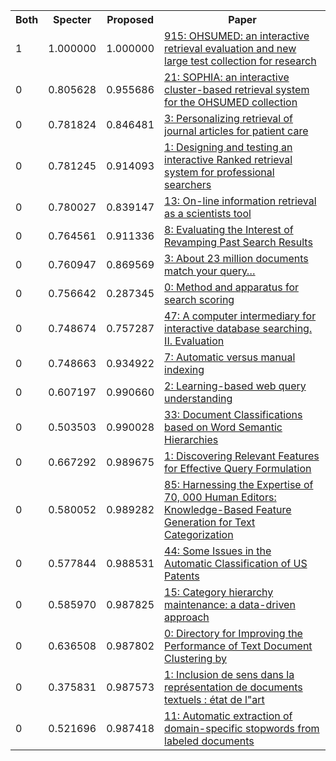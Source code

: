 <html><table><tr>
<th>Both</th>
<th>Specter</th>
<th>Proposed</th>
<th>Paper</th>
</tr>
<tr>
<td>1</td>
<td>1.000000</td>
<td>1.000000</td>
<td><a href="https://www.semanticscholar.org/paper/e91fc6cba8b23688d02b0dc3ead69ed05210bf33">915: OHSUMED: an interactive retrieval evaluation and new large test collection for research</a></td>
</tr>
<tr>
<td>0</td>
<td>0.805628</td>
<td>0.955686</td>
<td><a href="https://www.semanticscholar.org/paper/e256d48c6d91693911d4a8d5311487d8e091d426">21: SOPHIA: an interactive cluster-based retrieval system for the OHSUMED collection</a></td>
</tr>
<tr>
<td>0</td>
<td>0.781824</td>
<td>0.846481</td>
<td><a href="https://www.semanticscholar.org/paper/f20a89dd0d23e57a694b324204934e03dee34cbb">3: Personalizing retrieval of journal articles for patient care</a></td>
</tr>
<tr>
<td>0</td>
<td>0.781245</td>
<td>0.914093</td>
<td><a href="https://www.semanticscholar.org/paper/46f05fb4b7665452a152488d55db3fe6490e6c6b">1: Designing and testing an interactive Ranked retrieval system for professional searchers</a></td>
</tr>
<tr>
<td>0</td>
<td>0.780027</td>
<td>0.839147</td>
<td><a href="https://www.semanticscholar.org/paper/9d65392b92c9e6aba06d8b47e808be56f674d209">13: On-line information retrieval as a scientists tool</a></td>
</tr>
<tr>
<td>0</td>
<td>0.764561</td>
<td>0.911336</td>
<td><a href="https://www.semanticscholar.org/paper/aea206a3ba9b5e180a8d41bdbc853547f4215c61">8: Evaluating the Interest of Revamping Past Search Results</a></td>
</tr>
<tr>
<td>0</td>
<td>0.760947</td>
<td>0.869569</td>
<td><a href="https://www.semanticscholar.org/paper/40f25b91d0dfe3f722211893667d1965f5f4fb6b">3: About 23 million documents match your query…</a></td>
</tr>
<tr>
<td>0</td>
<td>0.756642</td>
<td>0.287345</td>
<td><a href="https://www.semanticscholar.org/paper/1b9cdbb16495d2417903645cff26ac1e43a91bcf">0: Method and apparatus for search scoring</a></td>
</tr>
<tr>
<td>0</td>
<td>0.748674</td>
<td>0.757287</td>
<td><a href="https://www.semanticscholar.org/paper/a66077fb0254ea1eea75cf34d9594ca577ddff0e">47: A computer intermediary for interactive database searching. II. Evaluation</a></td>
</tr>
<tr>
<td>0</td>
<td>0.748663</td>
<td>0.934922</td>
<td><a href="https://www.semanticscholar.org/paper/111eaa0926df9229f533a1f6472a6edf363dac95">7: Automatic versus manual indexing</a></td>
</tr>
<tr>
<td>0</td>
<td>0.607197</td>
<td>0.990660</td>
<td><a href="https://www.semanticscholar.org/paper/94c42400924ce906703497e22abe7b9c5e2a6772">2: Learning-based web query understanding</a></td>
</tr>
<tr>
<td>0</td>
<td>0.503503</td>
<td>0.990028</td>
<td><a href="https://www.semanticscholar.org/paper/97b81b4946a04992f2bf199ced8679581fed1a46">33: Document Classifications based on Word Semantic Hierarchies</a></td>
</tr>
<tr>
<td>0</td>
<td>0.667292</td>
<td>0.989675</td>
<td><a href="https://www.semanticscholar.org/paper/d9facc4377c4cd6d37b1b7f52a6becc0617d69df">1: Discovering Relevant Features for Effective Query Formulation</a></td>
</tr>
<tr>
<td>0</td>
<td>0.580052</td>
<td>0.989282</td>
<td><a href="https://www.semanticscholar.org/paper/bc01a1a27b3a2f154d2a8cc9032f6ea957c6723b">85: Harnessing the Expertise of 70, 000 Human Editors: Knowledge-Based Feature Generation for Text Categorization</a></td>
</tr>
<tr>
<td>0</td>
<td>0.577844</td>
<td>0.988531</td>
<td><a href="https://www.semanticscholar.org/paper/5121d22b20940de84ed79c118bf74cedc42f49d5">44: Some Issues in the Automatic Classification of US Patents</a></td>
</tr>
<tr>
<td>0</td>
<td>0.585970</td>
<td>0.987825</td>
<td><a href="https://www.semanticscholar.org/paper/25fb6116779dd7f71f43ed898c8f34da7cee6ff2">15: Category hierarchy maintenance: a data-driven approach</a></td>
</tr>
<tr>
<td>0</td>
<td>0.636508</td>
<td>0.987802</td>
<td><a href="https://www.semanticscholar.org/paper/33a7a74c2c4176c6fb4be1eebfab0f2a2ce7d6e8">0: Directory for Improving the Performance of Text Document Clustering by</a></td>
</tr>
<tr>
<td>0</td>
<td>0.375831</td>
<td>0.987573</td>
<td><a href="https://www.semanticscholar.org/paper/4ed7cf04f6782070aedf33d9895d7ecf5fe69023">1: Inclusion de sens dans la représentation de documents textuels : état de l"art</a></td>
</tr>
<tr>
<td>0</td>
<td>0.521696</td>
<td>0.987418</td>
<td><a href="https://www.semanticscholar.org/paper/01a035894de44fa98053d09eb05f8cbf30b07d0d">11: Automatic extraction of domain-specific stopwords from labeled documents</a></td>
</tr>
</table></html>
